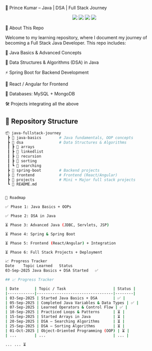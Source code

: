 🌟 Prince Kumar – Java | DSA | Full Stack Journey
<p align="center"> <img src="https://img.shields.io/badge/Java-FullStack-blue?style=for-the-badge&logo=java" /> <img src="https://img.shields.io/badge/DSA-Problem%20Solving-green?style=for-the-badge&logo=leetcode" /> <img src="https://img.shields.io/badge/SpringBoot-Backend-orange?style=for-the-badge&logo=springboot" /> <img src="https://img.shields.io/badge/Frontend-React%2FAngular-yellow?style=for-the-badge&logo=react" /> </p>
🚀 About This Repo

Welcome to my learning repository, where I document my journey of becoming a Full Stack Java Developer.
This repo includes:

📘 Java Basics & Advanced Concepts

🧩 Data Structures & Algorithms (DSA) in Java

⚡ Spring Boot for Backend Development

🎨 React / Angular for Frontend

💾 Databases: MySQL + MongoDB

🛠️ Projects integrating all the above

## 📂 Repository Structure  

```bash
📦 java-fullstack-journey
 ┣ 📁 java-basics        # Java fundamentals, OOP concepts
 ┣ 📁 dsa                # Data Structures & Algorithms
 ┃ ┣ 📁 arrays
 ┃ ┣ 📁 linkedlist
 ┃ ┣ 📁 recursion
 ┃ ┣ 📁 sorting
 ┃ ┗ 📁 searching
 ┣ 📁 spring-boot        # Backend projects
 ┣ 📁 frontend           # Frontend (React/Angular)
 ┣ 📁 projects           # Mini + Major full stack projects
 ┗ 📄 README.md


🎯 Roadmap

✅ Phase 1: Java Basics + OOPs

✅ Phase 2: DSA in Java

⏳ Phase 3: Advanced Java (JDBC, Servlets, JSP)

⏳ Phase 4: Spring & Spring Boot

⏳ Phase 5: Frontend (React/Angular) + Integration

⏳ Phase 6: Full Stack Projects + Deployment

📈 Progress Tracker
Date	Topic Learned	Status
03-Sep-2025	Java Basics + DSA Started	✅

## 📈 Progress Tracker  

| Date       | Topic / Task                     | Status |
|------------|----------------------------------|--------|
| 03-Sep-2025 | Started Java Basics + DSA       | ✅ |
| 05-Sep-2025 | Completed Java Variables & Data Types | ✅ |
| 07-Sep-2025 | Learned Operators & Control Flow | ✅ |
| 10-Sep-2025 | Practiced Loops & Patterns      | ⏳ |
| 15-Sep-2025 | Started Arrays in Java          | ⏳ |
| 20-Sep-2025 | DSA – Searching Algorithms      | ⏳ |
| 25-Sep-2025 | DSA – Sorting Algorithms        | ⏳ |
| 01-Oct-2025 | Object-Oriented Programming (OOP) | ⏳ |
| ...        | ...                              | ... |

...	...	⏳
